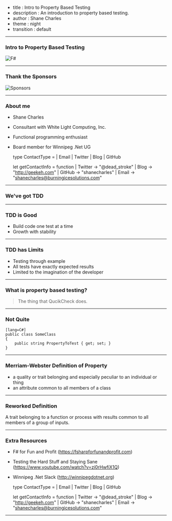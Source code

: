 - title : Intro to Property Based Testing
- description : An introduction to property based testing.
- author : Shane Charles
- theme : night
- transition : default

***

### Intro to Property Based Testing

![F#](images/fsharp256.png)

***

### Thank the Sponsors

![Sponsors](images/sponsors.png)

***

### About me

- Shane Charles
- Consultant with White Light Computing, Inc.
- Functional programming enthusiast
- Board member for Winnipeg .Net UG


    type ContactType = | Email | Twitter | Blog | GitHub

    let getContactInfo = function
      | Twitter -> "@dead_stroke"
      | Blog    -> "http://geekeh.com"
      | GitHub  -> "shanecharles"
      | Email   -> "shanecharles@burningicesolutions.com"

***

### We've got TDD

---

### TDD is Good

- Build code one test at a time
- Growth with stability

---

### TDD has Limits

- Testing through example
- All tests have exactly expected results 
- Limited to the imagination of the developer

***

### What is property based testing?

> The thing that QucikCheck does.

---

### Not Quite

    [lang=C#]
    public class SomeClass 
    {
        public string PropertyToTest { get; set; }
    }

---

### Merriam-Webster Definition of Property

- a quality or trait belonging and especially peculiar to an individual or thing
- an attribute common to all members of a class 

---

### Reworked Definition

A trait belonging to a function or process with results common to all members of a group of inputs.

***

### Extra Resources

- F# for Fun and Profit (https://fsharpforfunandprofit.com)
- Testing the Hard Stuff and Staying Sane (https://www.youtube.com/watch?v=zi0rHwfiX1Q)
- Winnipeg .Net Slack (http://winnipegdotnet.org)


    type ContactType = | Email | Twitter | Blog | GitHub

    let getContactInfo = function
      | Twitter -> "@dead_stroke"
      | Blog    -> "http://geekeh.com"
      | GitHub  -> "shanecharles"
      | Email   -> "shanecharles@burningicesolutions.com"

***
